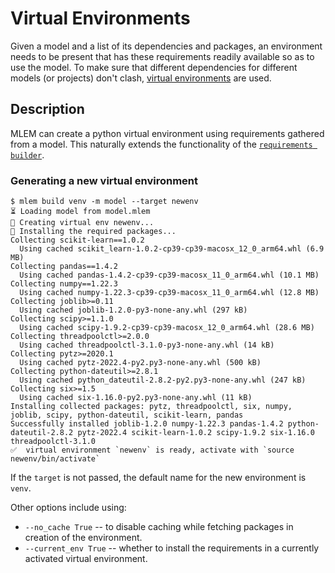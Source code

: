 # Virtual Environments

Given a model and a list of its dependencies and packages, an environment needs
to be present that has these requirements readily available so as to use the
model. To make sure that different dependencies for different models (or
projects) don't clash,
[virtual environments](https://realpython.com/python-virtual-environments-a-primer/)
are used.

## Description

MLEM can create a python virtual environment using requirements gathered from a
model. This naturally extends the functionality of the
[`requirements builder`](/doc/user-guide/building/requirements).

### Generating a new virtual environment

```cli
$ mlem build venv -m model --target newenv
⏳️ Loading model from model.mlem
💼 Creating virtual env newenv...
💼 Installing the required packages...
Collecting scikit-learn==1.0.2
  Using cached scikit_learn-1.0.2-cp39-cp39-macosx_12_0_arm64.whl (6.9 MB)
Collecting pandas==1.4.2
  Using cached pandas-1.4.2-cp39-cp39-macosx_11_0_arm64.whl (10.1 MB)
Collecting numpy==1.22.3
  Using cached numpy-1.22.3-cp39-cp39-macosx_11_0_arm64.whl (12.8 MB)
Collecting joblib>=0.11
  Using cached joblib-1.2.0-py3-none-any.whl (297 kB)
Collecting scipy>=1.1.0
  Using cached scipy-1.9.2-cp39-cp39-macosx_12_0_arm64.whl (28.6 MB)
Collecting threadpoolctl>=2.0.0
  Using cached threadpoolctl-3.1.0-py3-none-any.whl (14 kB)
Collecting pytz>=2020.1
  Using cached pytz-2022.4-py2.py3-none-any.whl (500 kB)
Collecting python-dateutil>=2.8.1
  Using cached python_dateutil-2.8.2-py2.py3-none-any.whl (247 kB)
Collecting six>=1.5
  Using cached six-1.16.0-py2.py3-none-any.whl (11 kB)
Installing collected packages: pytz, threadpoolctl, six, numpy, joblib, scipy, python-dateutil, scikit-learn, pandas
Successfully installed joblib-1.2.0 numpy-1.22.3 pandas-1.4.2 python-dateutil-2.8.2 pytz-2022.4 scikit-learn-1.0.2 scipy-1.9.2 six-1.16.0 threadpoolctl-3.1.0
✅  virtual environment `newenv` is ready, activate with `source newenv/bin/activate`
```

If the `target` is not passed, the default name for the new environment is
`venv`.

Other options include using:

- `--no_cache True` -- to disable caching while fetching packages in creation of
  the environment.
- `--current_env True` -- whether to install the requirements in a currently
  activated virtual environment.
